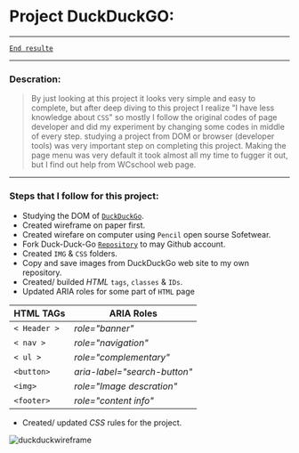 # Project DuckDuckGO:
****
[`End resulte`](https://shoaib-zaheer.github.io/duck-duck-clone/)
****
### Descration:

> By just looking at this project it looks very simple and easy to complete, but after deep diving to this project I realize "I have less knowledge about `CSS`" so mostly I follow the original codes of page developer and did my experiment by changing some codes in middle of every step.
studying a project from DOM or browser (developer tools) was very important step on completing this project.
Making the page menu was very default it took almost all my time to fugger it out, but I find out help from WCschool web page.
****
### Steps that I follow for this project:

* Studying the DOM of [`DuckDuckGo`](https://duckduckgo.com/).
* Created wireframe on paper first.
* Created wirefare on computer using `Pencil` open sourse Sofetwear.
* Fork Duck-Duck-Go [`Repository`](https://github.com/shoaib-zaheer/duck-duck-clone) to may Github account.
* Created `IMG` & `CSS` folders.
* Copy and save images from DuckDuckGo web site to my own repository.
* Created/ builded *HTML* `tags`, `classes` & `IDs`.
* Updated ARIA roles for some part of `HTML` page

|__HTML TAGs__|__ARIA Roles__|
|----|----|
|`< Header >`|*role="banner"*|
|`< nav >`|*role="navigation"*|
|`< ul >`|*role="complementary"*|
|`<button>`|*aria-label="search-button"*|
|`<img>`|*role="Image descration"*|
|`<footer>`|*role="content info"*|

* Created/ updated *CSS* rules for the project.

![duckduckwireframe](https://user-images.githubusercontent.com/59531766/73141787-61471600-4088-11ea-986d-b4b0978eb682.png)
